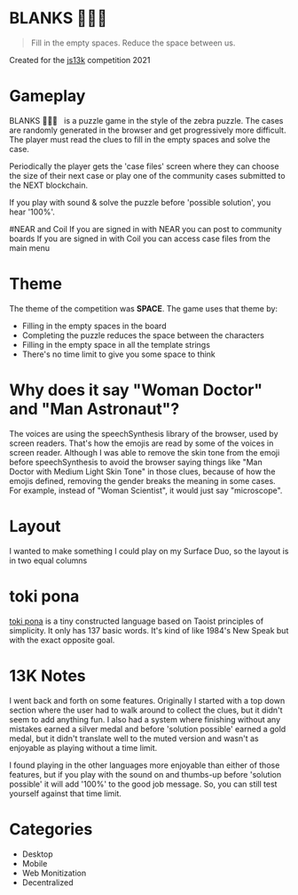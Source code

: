 # BLANKS 🕵🏻‍♂️
> Fill in the empty spaces.
> Reduce the space between us.

Created for the [js13k](https://js13kgames.com/) competition 2021

# Gameplay
BLANKS 🕵🏻‍♂️  &nbsp; is a puzzle game in the style of the zebra puzzle.  The cases are randomly generated in the browser and get progressively more difficult. The player must read the clues to fill in the empty spaces and solve the case.

Periodically the player gets the 'case files' screen where they can choose the size of their next case or play one of the community cases submitted to the NEXT blockchain.

If you play with sound & solve the puzzle before 'possible solution', you hear '100%'.

#NEAR and Coil
If you are signed in with NEAR you can post to community boards
If you are signed in with Coil you can access case files from the main menu

# Theme
The theme of the competition was **SPACE**.
The game uses that theme by:
* Filling in the empty spaces in the board
* Completing the puzzle reduces the space between the characters
* Filling in the empty space in all the template strings
* There's no time limit to give you some space to think

# Why does it say "Woman Doctor" and "Man Astronaut"?
The voices are using the speechSynthesis library of the browser, used by screen readers. That's how the emojis are read by some of the voices in screen reader. Although I was able to remove the skin tone from the emoji before speechSynthesis to avoid the browser saying things like "Man Doctor with Medium Light Skin Tone" in those clues, because of how the emojis defined, removing the gender breaks the meaning in some cases.  For example, instead of "Woman Scientist", it would just say "microscope".

# Layout
I wanted to make something I could play on my Surface Duo, so the layout is in two equal columns

# toki pona
[toki pona](https://en.wikipedia.org/wiki/Toki_Pona) is a tiny constructed language based on Taoist principles of simplicity. It only has 137 basic words.  It's kind of like 1984's New Speak but with the exact opposite goal.

# 13K Notes
I went back and forth on some features.  Originally I started with a top down section where the user had to walk around to collect the clues, but it didn't seem to add anything fun. I also had a system where finishing without any mistakes earned a silver medal and before 'solution possible' earned a gold medal, but it didn't translate well to the muted version and wasn't as enjoyable as playing without a time limit.  

I found playing in the other languages more enjoyable than either of those features, but if you play with the sound on and thumbs-up before 'solution possible' it will add '100%' to the good job message.  So, you can still test yourself against that time limit.

# Categories
* Desktop
* Mobile
* Web Monitization
* Decentralized
